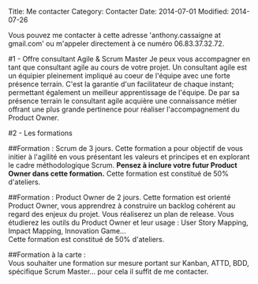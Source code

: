 Title: Me contacter
Category: Contacter
Date: 2014-07-01
Modified: 2014-07-26

Vous pouvez me contacter à cette adresse 'anthony.cassaigne at gmail.com' ou m'appeler directement à ce numéro 06.83.37.32.72.

#1 - Offre consultant Agile & Scrum Master 
Je peux vous accompagner en tant que consultant agile au cours de votre projet.
Un consultant agile est un équipier pleinement impliqué au coeur de l'équipe avec une forte
présence terrain. C'est la garantie d'un facilitateur de chaque
instant; permettant également un meilleur apprentissage de l'équipe. De par sa présence
terrain le consultant agile acquière une connaissance métier offrant une plus
grande pertinence pour réaliser l'accompagnement du Product Owner.

#2 - Les formations

##Formation : Scrum de 3 jours.
Cette formation a pour objectif de vous initier à l'agilité en vous présentant les valeurs et principes et en explorant le cadre méthodologique Scrum. **Pensez à inclure votre futur Product Owner dans cette formation.** 
Cette formation est constitué de 50% d'ateliers. 

##Formation : Product Owner de 2 jours. 
Cette formation est orienté Product Owner, vous apprendrez à construire un backlog cohérent au regard des enjeux du projet. Vous réaliserez un plan de release. Vous étudierez les outils du Product Owner et leur usage : User Story Mapping, Impact Mapping, Innovation Game...  
Cette formation est constitué de 50% d'ateliers. 

##Formation à la carte :  
Vous souhaiter une formation sur mesure portant sur Kanban, ATTD, BDD, spécifique Scrum Master... pour cela il suffit de me contacter. 

